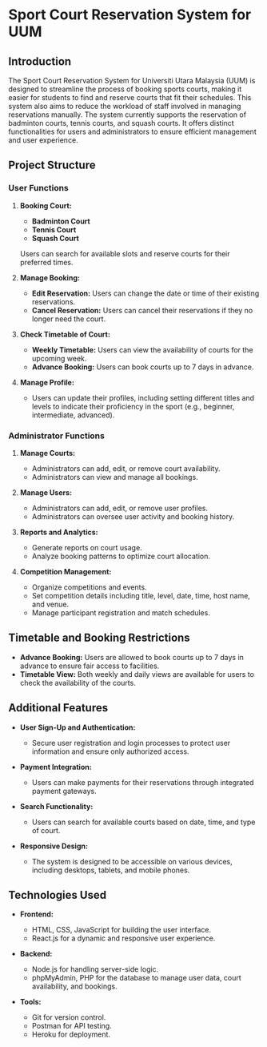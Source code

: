 # Sport Court Reservation System for UUM

## Introduction

The Sport Court Reservation System for Universiti Utara Malaysia (UUM) is designed to streamline the process of booking sports courts, making it easier for students to find and reserve courts that fit their schedules. This system also aims to reduce the workload of staff involved in managing reservations manually. The system currently supports the reservation of badminton courts, tennis courts, and squash courts. It offers distinct functionalities for users and administrators to ensure efficient management and user experience.

## Project Structure

### User Functions

1. **Booking Court:**
    - **Badminton Court**
    - **Tennis Court**
    - **Squash Court**
   
   Users can search for available slots and reserve courts for their preferred times.

2. **Manage Booking:**
    - **Edit Reservation:** Users can change the date or time of their existing reservations.
    - **Cancel Reservation:** Users can cancel their reservations if they no longer need the court.

3. **Check Timetable of Court:**
    - **Weekly Timetable:** Users can view the availability of courts for the upcoming week.
    - **Advance Booking:** Users can book courts up to 7 days in advance.

4. **Manage Profile:**
    - Users can update their profiles, including setting different titles and levels to indicate their proficiency in the sport (e.g., beginner, intermediate, advanced).

### Administrator Functions

1. **Manage Courts:**
    - Administrators can add, edit, or remove court availability.
    - Administrators can view and manage all bookings.

2. **Manage Users:**
    - Administrators can add, edit, or remove user profiles.
    - Administrators can oversee user activity and booking history.

3. **Reports and Analytics:**
    - Generate reports on court usage.
    - Analyze booking patterns to optimize court allocation.

4. **Competition Management:**
    - Organize competitions and events.
    - Set competition details including title, level, date, time, host name, and venue.
    - Manage participant registration and match schedules.

## Timetable and Booking Restrictions

- **Advance Booking:** Users are allowed to book courts up to 7 days in advance to ensure fair access to facilities.
- **Timetable View:** Both weekly and daily views are available for users to check the availability of the courts.

## Additional Features

- **User Sign-Up and Authentication:**
    - Secure user registration and login processes to protect user information and ensure only authorized access.

- **Payment Integration:**
    - Users can make payments for their reservations through integrated payment gateways.

- **Search Functionality:**
    - Users can search for available courts based on date, time, and type of court.

- **Responsive Design:**
    - The system is designed to be accessible on various devices, including desktops, tablets, and mobile phones.

## Technologies Used

- **Frontend:**
    - HTML, CSS, JavaScript for building the user interface.
    - React.js for a dynamic and responsive user experience.

- **Backend:**
    - Node.js for handling server-side logic.
    - phpMyAdmin, PHP for the database to manage user data, court availability, and bookings.

- **Tools:**
    - Git for version control.
    - Postman for API testing.
    - Heroku for deployment.
